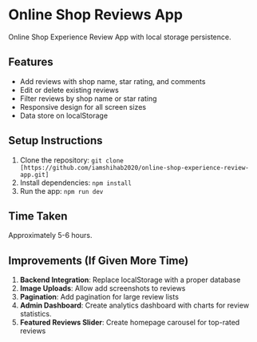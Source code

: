 # Online Shop Reviews App

Online Shop Experience Review App with local storage persistence.

## Features

- Add reviews with shop name, star rating, and comments
- Edit or delete existing reviews
- Filter reviews by shop name or star rating
- Responsive design for all screen sizes
- Data store on localStorage

## Setup Instructions

1. Clone the repository: `git clone [https://github.com/iamshihab2020/online-shop-experience-review-app.git]`
2. Install dependencies: `npm install`
3. Run the app: `npm run dev`

## Time Taken

Approximately 5-6 hours.

## Improvements (If Given More Time)

1. **Backend Integration**: Replace localStorage with a proper database
2. **Image Uploads**: Allow add screenshots to reviews
3. **Pagination**: Add pagination for large review lists
4. **Admin Dashboard**: Create analytics dashboard with charts for review statistics.
5. **Featured Reviews Slider**: Create homepage carousel for top-rated reviews
